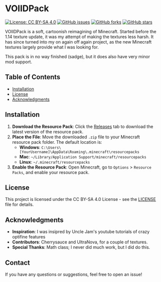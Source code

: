 # VOIIDPack

[![License: CC BY-SA 4.0](https://img.shields.io/badge/License-CC%20BY--SA%204.0-lightgrey.svg)](https://creativecommons.org/licenses/by-sa/4.0/)
[![GitHub issues](https://img.shields.io/github/issues/inkvoiid/VOIIDPack.svg)](https://github.com/inkvoiid/VOIIDPack/issues)
[![GitHub forks](https://img.shields.io/github/forks/inkvoiid/VOIIDPack.svg)](https://github.com/inkvoiid/VOIIDPack/network)
[![GitHub stars](https://img.shields.io/github/stars/inkvoiid/VOIIDPack.svg)](https://github.com/inkvoiid/VOIIDPack/stargazers)

VOIIDPack is a soft, cartoonish reimagining of Minecraft. Started before the 1.14 texture update, it was my attempt of making the textures less harsh. It has since turned into my on again off again project, as the new Minecraft textures largely provide what I was looking for.

This pack is in no way finished (sadge), but it does also have very minor mod support.

## Table of Contents

- [Installation](#installation)
- [License](#license)
- [Acknowledgments](#acknowledgments)

## Installation

1. **Download the Resource Pack**: Click the [Releases](https://github.com/inkvoiid/VOIIDPack/releases) tab to download the latest version of the resource pack.
2. **Place the File**: Move the downloaded `.zip` file to your Minecraft resource pack folder. The default location is:
   - **Windows**: `C:\Users\[YourUsername]\AppData\Roaming\.minecraft\resourcepacks`
   - **Mac**: `~/Library/Application Support/minecraft/resourcepacks`
   - **Linux**: `~/.minecraft/resourcepacks`
3. **Enable the Resource Pack**: Open Minecraft, go to `Options` > `Resource Packs`, and enable your resource pack.

## License

This project is licensed under the CC BY-SA 4.0 License - see the [LICENSE](LICENSE) file for details.

## Acknowledgments

- **Inspiration**: I was insipred by Uncle Jam's youtube tutorials of crazy optifine features
- **Contributors**: Cherrysauce and UltraNova, for a couple of textures.
- **Special Thanks**: Math class; I never did much work, but I did do this.

## Contact

If you have any questions or suggestions, feel free to open an issue!

